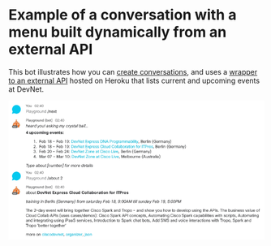 # Example of a conversation with a menu built dynamically from an external API 

This bot illustrates how you can [create conversations](./bot.js#L120),
and uses a [wrapper to an external API](./events.js) hosted on Heroku that lists current and upcoming events at DevNet.

![devnet-botkit](../docs/img/devnet-botkit-convo.png)
